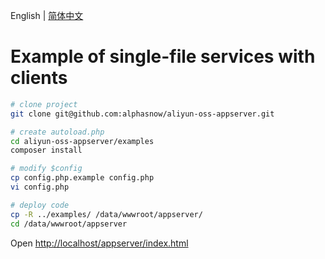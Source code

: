 English | [简体中文](README-CN.md)

# Example of single-file services with clients

```bash
# clone project
git clone git@github.com:alphasnow/aliyun-oss-appserver.git

# create autoload.php
cd aliyun-oss-appserver/examples
composer install

# modify $config
cp config.php.example config.php
vi config.php

# deploy code
cp -R ../examples/ /data/wwwroot/appserver/
cd /data/wwwroot/appserver
```

Open [http://localhost/appserver/index.html](http://localhost/appserver/index.html)